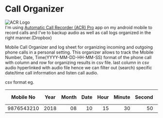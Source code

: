 # Call Organizer
![ACR Logo](https://lh3.googleusercontent.com/W5Xxcw4o-b-04R9RU7_uCvcRLyQXQAOFUQA9iAGoutPcyi8ql3tqf3y4gXLWhUfzfA=s180-rw)<br>
I'm using [Automatic Call Recorder (ACR) Pro](https://play.google.com/store/apps/details?id=com.tohsoft.call.autocallrecorder.red.pro) app on my android mobile to record calls and I've to backup audio as well as call logs organized in the right manner.(Dropbox)

Mobile Call Organizer and log sheet for organizing incoming and outgoing phone calls in a personal setting.
This organizer allows to track the Mobile Number, Date, Time(YYYY-MM-DD-HH-MM-SS) format of the phone call with column and row for organizing results in csv file. last column in csv audio hyperlinked with audio file hence we can filter out (search) specific date/time call information and listen call audio.

csv format eg.<br>

| Mobile No| Year | Month  | Date | Hour | Minute | Second | Call Type | Audio |
| ---------- |:-------------:| -----:|-----:|-----:| -----:| -----:| -----:| -----:|
| 9876543210 | 2018 | 08 |  10 | 15 | 30 | 50 | incoming | 919876543210_2018_08_10_15_30_50_incoming.mp3 |

